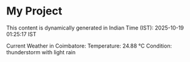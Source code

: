# My Project

This content is dynamically generated in Indian Time (IST): 2025-10-19 01:25:17 IST


Current Weather in Coimbatore:
Temperature: 24.88 °C
Condition: thunderstorm with light rain

